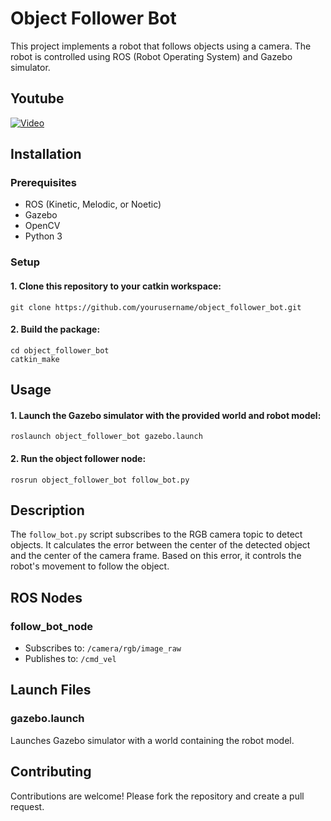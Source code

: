# Object Follower Bot

This project implements a robot that follows objects using a camera. The robot is controlled using ROS (Robot Operating System) and Gazebo simulator.

## Youtube

[![Video](https://img.youtube.com/vi/etkS7ep8vX4/maxresdefault.jpg)](https://www.youtube.com/watch?v=etkS7ep8vX4)

## Installation

### Prerequisites

- ROS (Kinetic, Melodic, or Noetic)
- Gazebo
- OpenCV
- Python 3

### Setup

#### 1. Clone this repository to your catkin workspace:

```
git clone https://github.com/yourusername/object_follower_bot.git
```

#### 2. Build the package:
```
cd object_follower_bot
catkin_make
```
## Usage

#### 1. Launch the Gazebo simulator with the provided world and robot model:
```
roslaunch object_follower_bot gazebo.launch
```

#### 2. Run the object follower node:
```
rosrun object_follower_bot follow_bot.py
```

## Description

The `follow_bot.py` script subscribes to the RGB camera topic to detect objects. It calculates the error between the center of the detected object and the center of the camera frame. Based on this error, it controls the robot's movement to follow the object.

## ROS Nodes

### follow_bot_node

- Subscribes to: `/camera/rgb/image_raw`
- Publishes to: `/cmd_vel`

## Launch Files

### gazebo.launch

Launches Gazebo simulator with a world containing the robot model.


## Contributing

Contributions are welcome! Please fork the repository and create a pull request.




